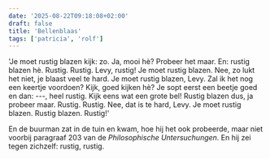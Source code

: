 ```yaml
---
date: '2025-08-22T09:18:08+02:00'
draft: false
title: 'Bellenblaas'
tags: ['patricia', 'rolf']
---
```


'Je moet rustig blazen kijk: zo. Ja, mooi hè? Probeer het maar. En: rustig blazen hè. Rustig. Rustig. Levy, rustig! Je moet rustig blazen. Nee, zo lukt het niet, je blaast veel te hard. Je moet rustig blazen, Levy. Zal ik het nog een keertje voordoen? Kijk, goed kijken hè? Je sopt eerst een beetje goed en dan: ---, heel rustig. Kijk eens wat een grote bel! Rustig blazen dus, ja probeer maar. Rustig. Rustig. Nee, dat is te hard, Levy. Je moet rustig blazen. Rustig blazen. Rustig!'

En de buurman zat in de tuin en kwam, hoe hij het ook probeerde, maar niet voorbij paragraaf 203 van de *Philosophische Untersuchungen*. En hij zei tegen zichzelf: rustig, rustig.
